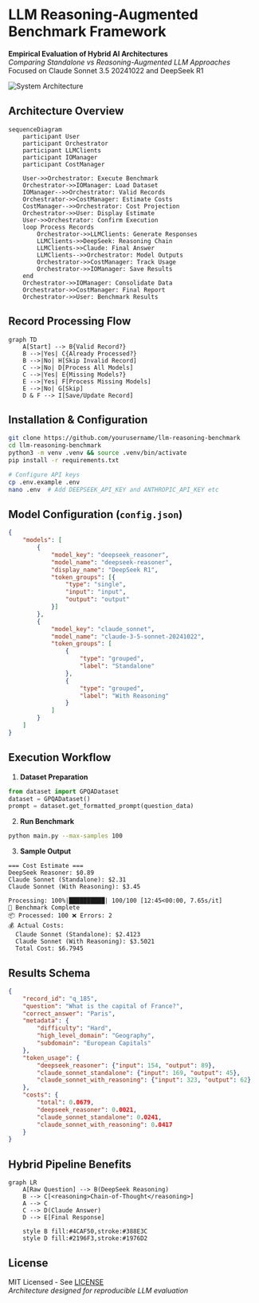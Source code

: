 # LLM Reasoning-Augmented Benchmark Framework

**Empirical Evaluation of Hybrid AI Architectures**  
*Comparing Standalone vs Reasoning-Augmented LLM Approaches*
Focused on Claude Sonnet 3.5 20241022 and DeepSeek R1

![System Architecture](https://via.placeholder.com/800x400.png?text=Modular+Benchmark+Architecture)

## Architecture Overview

```mermaid
sequenceDiagram
    participant User
    participant Orchestrator
    participant LLMClients
    participant IOManager
    participant CostManager

    User->>Orchestrator: Execute Benchmark
    Orchestrator->>IOManager: Load Dataset
    IOManager-->>Orchestrator: Valid Records
    Orchestrator->>CostManager: Estimate Costs
    CostManager-->>Orchestrator: Cost Projection
    Orchestrator->>User: Display Estimate
    User->>Orchestrator: Confirm Execution
    loop Process Records
        Orchestrator->>LLMClients: Generate Responses
        LLMClients->>DeepSeek: Reasoning Chain
        LLMClients->>Claude: Final Answer
        LLMClients-->>Orchestrator: Model Outputs
        Orchestrator->>CostManager: Track Usage
        Orchestrator->>IOManager: Save Results
    end
    Orchestrator->>IOManager: Consolidate Data
    Orchestrator->>CostManager: Final Report
    Orchestrator->>User: Benchmark Results
```

## Record Processing Flow

```mermaid
graph TD
    A[Start] --> B{Valid Record?}
    B -->|Yes| C{Already Processed?}
    B -->|No| H[Skip Invalid Record]
    C -->|No| D[Process All Models]
    C -->|Yes| E{Missing Models?}
    E -->|Yes| F[Process Missing Models]
    E -->|No| G[Skip]
    D & F --> I[Save/Update Record]
```

## Installation & Configuration

```bash
git clone https://github.com/yourusername/llm-reasoning-benchmark
cd llm-reasoning-benchmark
python3 -m venv .venv && source .venv/bin/activate
pip install -r requirements.txt

# Configure API keys
cp .env.example .env
nano .env  # Add DEEPSEEK_API_KEY and ANTHROPIC_API_KEY etc
```

## Model Configuration (`config.json`)
```json
{
    "models": [
        {
            "model_key": "deepseek_reasoner",
            "model_name": "deepseek-reasoner",
            "display_name": "DeepSeek R1",
            "token_groups": [{
                "type": "single",
                "input": "input",
                "output": "output"
            }]
        },
        {
            "model_key": "claude_sonnet",
            "model_name": "claude-3-5-sonnet-20241022",
            "token_groups": [
                {
                    "type": "grouped",
                    "label": "Standalone"
                },
                {
                    "type": "grouped",
                    "label": "With Reasoning"
                }
            ]
        }
    ]
}
```

## Execution Workflow

1. **Dataset Preparation**
```python
from dataset import GPQADataset
dataset = GPQADataset()
prompt = dataset.get_formatted_prompt(question_data)
```

2. **Run Benchmark**
```bash
python main.py --max-samples 100
```

3. **Sample Output**
```
=== Cost Estimate ===
DeepSeek Reasoner: $0.89
Claude Sonnet (Standalone): $2.31 
Claude Sonnet (With Reasoning): $3.45

Processing: 100%|██████████| 100/100 [12:45<00:00, 7.65s/it]
🎯 Benchmark Complete
📦 Processed: 100 ❌ Errors: 2
💰 Actual Costs:
  Claude Sonnet (Standalone): $2.4123
  Claude Sonnet (With Reasoning): $3.5021
  Total Cost: $6.7945
```

## Results Schema

```json
{
    "record_id": "q_185",
    "question": "What is the capital of France?",
    "correct_answer": "Paris",
    "metadata": {
        "difficulty": "Hard",
        "high_level_domain": "Geography",
        "subdomain": "European Capitals"
    },
    "token_usage": {
        "deepseek_reasoner": {"input": 154, "output": 89},
        "claude_sonnet_standalone": {"input": 169, "output": 45},
        "claude_sonnet_with_reasoning": {"input": 323, "output": 62}
    },
    "costs": {
        "total": 0.0679,
        "deepseek_reasoner": 0.0021,
        "claude_sonnet_standalone": 0.0241,
        "claude_sonnet_with_reasoning": 0.0417
    }
}
```


## Hybrid Pipeline Benefits

```mermaid
graph LR
    A[Raw Question] --> B(DeepSeek Reasoning)
    B --> C[<reasoning>Chain-of-Thought</reasoning>]
    A --> C
    C --> D(Claude Answer)
    D --> E[Final Response]
    
    style B fill:#4CAF50,stroke:#388E3C
    style D fill:#2196F3,stroke:#1976D2
```

## License
MIT Licensed - See [LICENSE](LICENSE)  
*Architecture designed for reproducible LLM evaluation*
